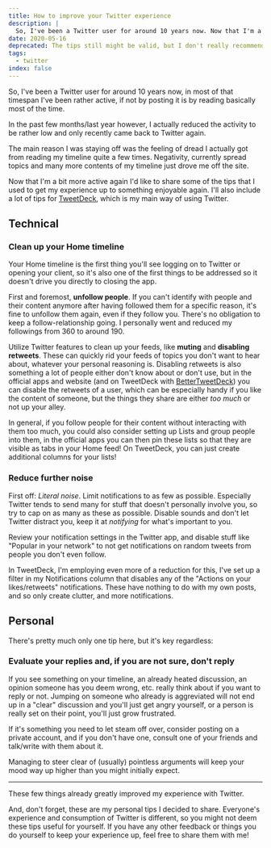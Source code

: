 ```yaml
---
title: How to improve your Twitter experience
description: |
  So, I've been a Twitter user for around 10 years now. Now that I'm a bit more active again I'd like to share some of the tips that I used to get my experience up to something enjoyable again.
date: 2020-05-16
deprecated: The tips still might be valid, but I don't really recommend using Twitter at all anymore.
tags:
  - twitter
index: false
---
```


So, I've been a Twitter user for around 10 years now, in most of that timespan
I've been rather active, if not by posting it is by reading basically most of
the time.

In the past few months/last year however, I actually reduced the activity to be
rather low and only recently came back to Twitter again.

The main reason I was staying off was the feeling of dread I actually got from
reading my timeline quite a few times. Negativity, currently spread topics and
many more contents of my timeline just drove me off the site.

Now that I'm a bit more active again I'd like to share some of the tips that I
used to get my experience up to something enjoyable again. I'll also include a
lot of tips for [TweetDeck](https://tweetdeck.twitter.com), which is my main way
of using Twitter.

## Technical

### Clean up your Home timeline

Your Home timeline is the first thing you'll see logging on to Twitter or
opening your client, so it's also one of the first things to be addressed so it
doesn't drive you directly to closing the app.

First and foremost, **unfollow people**. If you can't identify with people and
their content anymore after having followed them for a specific reason, it's
fine to unfollow them again, even if they follow you. There's no obligation to
keep a follow-relationship going. I personally went and reduced my followings
from 360 to around 190.

Utilize Twitter features to clean up your feeds, like **muting** and **disabling
retweets**. These can quickly rid your feeds of topics you don't want to hear
about, whatever your personal reasoning is. Disabling retweets is also something
a lot of people either don't know about or don't use, but in the official apps
and website (and on TweetDeck with [BetterTweetDeck](https://better.tw)) you can
disable the retweets of a user, which can be especially handy if you like the
content of someone, but the things they share are either _too much_ or not up
your alley.

In general, if you follow people for their content without interacting with them
too much, you could also consider setting up Lists and group people into them,
in the official apps you can then pin these lists so that they are visible as
tabs in your Home feed! On TweetDeck, you can just create additional columns for
your lists!

### Reduce further noise

First off: _Literal noise_. Limit notifications to as few as possible.
Especially Twitter tends to send many for stuff that doesn't personally involve
you, so try to cap on as many as these as possible. Disable sounds and don't let
Twitter distract you, keep it at _notifying_ for what's important to you.

Review your notification settings in the Twitter app, and disable stuff like
"Popular in your network" to not get notifications on random tweets from people
you don't even follow.

In TweetDeck, I'm employing even more of a reduction for this, I've set up a
filter in my Notifications column that disables any of the "Actions on your
likes/retweets" notifications. These have nothing to do with my own posts, and
so only create clutter, and more notifications.

## Personal

There's pretty much only one tip here, but it's key regardless:

### Evaluate your replies and, if you are not sure, don't reply

If you see something on your timeline, an already heated discussion, an opinion
someone has you deem wrong, etc. really think about if you want to reply or not.
Jumping on someone who already is aggreviated will not end up in a "clear"
discussion and you'll just get angry yourself, or a person is really set on
their point, you'll just grow frustrated.

If it's something you need to let steam off over, consider posting on a private
account, and if you don't have one, consult one of your friends and talk/write
with them about it.

Managing to steer clear of (usually) pointless arguments will keep your mood way
up higher than you might initially expect.

---

These few things already greatly improved my experience with Twitter.

And, don't forget, these are my personal tips I decided to share. Everyone's
experience and consumption of Twitter is different, so you might not deem these
tips useful for yourself. If you have any other feedback or things you do
yourself to keep your experience up, feel free to share them with me!
